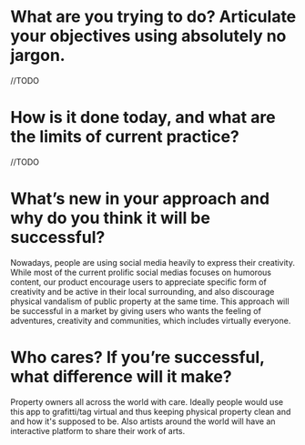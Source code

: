 # What are you trying to do? Articulate your objectives using absolutely no jargon.

//TODO

# How is it done today, and what are the limits of current practice?

//TODO

# What’s new in your approach and why do you think it will be successful?

Nowadays, people are using social media heavily to express their creativity. While most of the current prolific social medias focuses on humorous content, our product encourage users to appreciate specific form of creativity and be active in their local surrounding, and also discourage physical vandalism of public property at the same time. This approach will be successful in a market by giving users who wants the feeling of adventures, creativity and communities, which includes virtually everyone.

# Who cares? If you’re successful, what difference will it make?
Property owners all across the world with care. Ideally people would use this app to grafitti/tag virtual and thus keeping physical property clean and and how it's supposed to be. Also artists around the world will have an interactive platform to share their work of arts.
